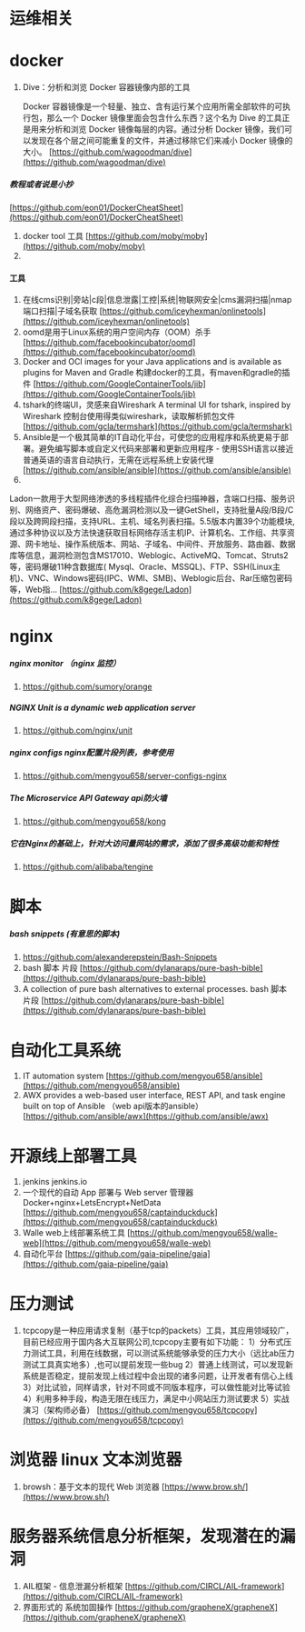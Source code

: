 # 运维相关

# docker

1. Dive：分析和浏览 Docker 容器镜像内部的工具

   Docker 容器镜像是一个轻量、独立、含有运行某个应用所需全部软件的可执行包，那么一个 Docker 镜像里面会包含什么东西？这个名为 Dive 的工具正是用来分析和浏览 Docker 镜像每层的内容。通过分析 Docker
   镜像，我们可以发现在各个层之间可能重复的文件，并通过移除它们来减小 Docker 镜像的大小。
   [https://github.com/wagoodman/dive](https://github.com/wagoodman/dive)

##### 教程或者说是小抄

[https://github.com/eon01/DockerCheatSheet](https://github.com/eon01/DockerCheatSheet)

1. docker tool 工具
   [https://github.com/moby/moby](https://github.com/moby/moby)
1.

#### 工具

1. 在线cms识别|旁站|c段|信息泄露|工控|系统|物联网安全|cms漏洞扫描|nmap端口扫描|子域名获取
   [https://github.com/iceyhexman/onlinetools](https://github.com/iceyhexman/onlinetools)
1. oomd是用于Linux系统的用户空间内存（OOM）杀手
   [https://github.com/facebookincubator/oomd](https://github.com/facebookincubator/oomd)
1. Docker and OCI images for your Java applications and is available as plugins for Maven and Gradle
   构建docker的工具，有maven和gradle的插件
   [https://github.com/GoogleContainerTools/jib](https://github.com/GoogleContainerTools/jib)
1. tshark的终端UI，灵感来自Wireshark A terminal UI for tshark, inspired by Wireshark 控制台使用得类似wireshark，读取解析抓包文件
   [https://github.com/gcla/termshark](https://github.com/gcla/termshark)
1. Ansible是一个极其简单的IT自动化平台，可使您的应用程序和系统更易于部署。避免编写脚本或自定义代码来部署和更新应用程序 - 使用SSH语言以接近普通英语的语言自动执行，无需在远程系统上安装代理
   [https://github.com/ansible/ansible](https://github.com/ansible/ansible)
1.
Ladon一款用于大型网络渗透的多线程插件化综合扫描神器，含端口扫描、服务识别、网络资产、密码爆破、高危漏洞检测以及一键GetShell，支持批量A段/B段/C段以及跨网段扫描，支持URL、主机、域名列表扫描。5.5版本内置39个功能模块,通过多种协议以及方法快速获取目标网络存活主机IP、计算机名、工作组、共享资源、网卡地址、操作系统版本、网站、子域名、中间件、开放服务、路由器、数据库等信息，漏洞检测包含MS17010、Weblogic、ActiveMQ、Tomcat、Struts2等，密码爆破11种含数据库(
Mysql、Oracle、MSSQL)、FTP、SSH(Linux主机)、VNC、Windows密码(IPC、WMI、SMB)、Weblogic后台、Rar压缩包密码等，Web指…
[https://github.com/k8gege/Ladon](https://github.com/k8gege/Ladon)

# nginx

##### nginx monitor （nginx 监控）

1. https://github.com/sumory/orange

##### NGINX Unit is a dynamic web application server

1. https://github.com/nginx/unit

##### nginx configs nginx配置片段列表，参考使用

1. https://github.com/mengyou658/server-configs-nginx

##### The Microservice API Gateway  api防火墙

1. https://github.com/mengyou658/kong

##### 它在Nginx的基础上，针对大访问量网站的需求，添加了很多高级功能和特性

1. https://github.com/alibaba/tengine

# 脚本

##### bash snippets (有意思的脚本)

1. https://github.com/alexanderepstein/Bash-Snippets
1. bash 脚本 片段
   [https://github.com/dylanaraps/pure-bash-bible](https://github.com/dylanaraps/pure-bash-bible)
1. A collection of pure bash alternatives to external processes. bash 脚本 片段
   [https://github.com/dylanaraps/pure-bash-bible](https://github.com/dylanaraps/pure-bash-bible)

# 自动化工具系统

1. IT automation system
   [https://github.com/mengyou658/ansible](https://github.com/mengyou658/ansible)
1. AWX provides a web-based user interface, REST API, and task engine built on top of Ansible （web api版本的ansible）
   [https://github.com/ansible/awx](https://github.com/ansible/awx)

# 开源线上部署工具

1. jenkins jenkins.io
1. 一个现代的自动 App 部署与 Web server 管理器 Docker+nginx+LetsEncrypt+NetData
   [https://github.com/mengyou658/captainduckduck](https://github.com/mengyou658/captainduckduck)
1. Walle web上线部署系统工具
   [https://github.com/mengyou658/walle-web](https://github.com/mengyou658/walle-web)
1. 自动化平台
   [https://github.com/gaia-pipeline/gaia](https://github.com/gaia-pipeline/gaia)

# 压力测试

1. tcpcopy是一种应用请求复制（基于tcp的packets）工具，其应用领域较广，目前已经应用于国内各大互联网公司,tcpcopy主要有如下功能：
   1）分布式压力测试工具，利用在线数据，可以测试系统能够承受的压力大小（远比ab压力测试工具真实地多）,也可以提前发现一些bug 2）普通上线测试，可以发现新系统是否稳定，提前发现上线过程中会出现的诸多问题，让开发者有信心上线
   3）对比试验，同样请求，针对不同或不同版本程序，可以做性能对比等试验 4）利用多种手段，构造无限在线压力，满足中小网站压力测试要求 5）实战演习（架构师必备）
   [https://github.com/mengyou658/tcpcopy](https://github.com/mengyou658/tcpcopy)

# 浏览器 linux 文本浏览器

1. browsh：基于文本的现代 Web 浏览器
   [https://www.brow.sh/](https://www.brow.sh/)

# 服务器系统信息分析框架，发现潜在的漏洞

1. AIL框架 - 信息泄漏分析框架
   [https://github.com/CIRCL/AIL-framework](https://github.com/CIRCL/AIL-framework)
1. 界面形式的 系统加固操作
   [https://github.com/grapheneX/grapheneX](https://github.com/grapheneX/grapheneX)
